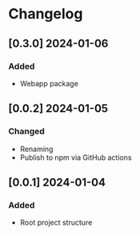 # Changelog
<!-- https://keepachangelog.com/en/1.0.0/ -->

## [0.3.0]  2024-01-06
### Added
- Webapp package

## [0.0.2]  2024-01-05
### Changed
- Renaming
- Publish to npm via GitHub actions

## [0.0.1]  2024-01-04
### Added
- Root project structure
